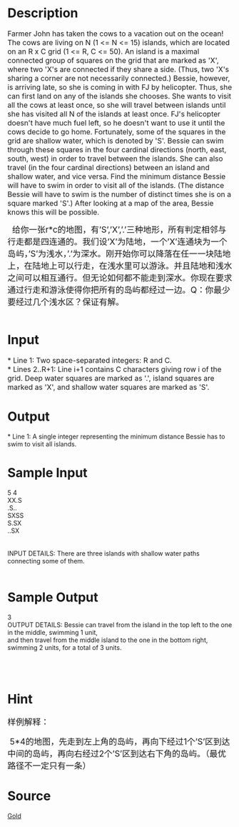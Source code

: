 
# Description

<div class="content"><p><span style="font-size: medium">Farmer John has taken the cows to a vacation out on the ocean! The cows are living on N (1 &lt;= N &lt;= 15) islands, which are located on an R x C grid (1 &lt;= R, C &lt;= 50). An island is a maximal connected group of squares on the grid that are marked as &#39;X&#39;, where two &#39;X&#39;s are connected if they share a side. (Thus, two &#39;X&#39;s sharing a corner are not necessarily connected.) Bessie, however, is arriving late, so she is coming in with FJ by helicopter. Thus, she can first land on any of the islands she chooses. She wants to visit all the cows at least once, so she will travel between islands until she has visited all N of the islands at least once. FJ&#39;s helicopter doesn&#39;t have much fuel left, so he doesn&#39;t want to use it until the cows decide to go home. Fortunately, some of the squares in the grid are shallow water, which is denoted by &#39;S&#39;. Bessie can swim through these squares in the four cardinal directions (north, east, south, west) in order to travel between the islands. She can also travel (in the four cardinal directions) between an island and shallow water, and vice versa. Find the minimum distance Bessie will have to swim in order to visit all of the islands. (The distance Bessie will have to swim is the number of distinct times she is on a square marked &#39;S&#39;.) After looking at a map of the area, Bessie knows this will be possible. </span></p>
<div><span style="font-size: 14pt">  </span><span style="font-size: 14pt">给你一张</span><span style="font-size: 14pt">r*c</span><span style="font-size: 14pt">的地图，有</span><span style="font-size: 14pt">’S’,’X’,’.’</span><span style="font-size: 14pt">三种地形，所有判定相邻与行走都是四连通的。我们设</span><span style="font-size: 14pt">’X’</span><span style="font-size: 14pt">为陆地，一个</span><span style="font-size: 14pt">’X’</span><span style="font-size: 14pt">连通块为一个岛屿，</span><span style="font-size: 14pt">’S’</span><span style="font-size: 14pt">为浅水，</span><span style="font-size: 14pt">’.’</span><span style="font-size: 14pt">为深水。刚开始你可以降落在任一一块陆地上，在陆地上可以行走，在浅水里可以游泳。并且陆地和浅水之间可以相互通行。但无论如何都不能走到深水。你现在要求通过行走和游泳使得你把所有的岛屿都经过一边。</span><span style="font-size: 14pt">Q</span><span style="font-size: 14pt">：你最少要经过几个浅水区？保证有解。</span></div>
<div> </div></div>

# Input

<div class="content"><p><span style="font-size: medium">* Line 1: Two space-separated integers: R and C. <br/>
* Lines 2..R+1: Line i+1 contains C characters giving row i of the grid. Deep water squares are marked as &#39;.&#39;, island squares are marked as &#39;X&#39;, and shallow water squares are marked as &#39;S&#39;. <br/>
</span></p></div>

# Output

<div class="content"><p>* Line 1: A single integer representing the minimum distance Bessie has to swim to visit all islands.</p></div>

# Sample Input

<div class="content"><span class="sampledata">5 4<br/>
XX.S<br/>
.S..<br/>
SXSS<br/>
S.SX<br/>
..SX<br/>
<br/>
<br/>
INPUT DETAILS: There are three islands with shallow water paths connecting some of them. <br/>
<br/>
 </span></div>

# Sample Output

<div class="content"><span class="sampledata"> 3 <br/>
OUTPUT DETAILS: Bessie can travel from the island in the top left to the one in the middle, swimming 1 unit, <br/>
and then travel from the middle island to the one in the bottom right, swimming 2 units, for a total of 3 units. <br/>
<br/>
<br/>
 <br/>
</span></div>

# Hint

<div class="content"><p></p><div><span style="font-size: 14pt">样例解释：</span></div><br/>
<div><span style="font-size: 14pt"> 5*4</span><span style="font-size: 14pt">的地图，先走到左上角的岛屿，再向下经过</span><span style="font-size: 14pt">1</span><span style="font-size: 14pt">个</span><span style="font-size: 14pt">’S’</span><span style="font-size: 14pt">区到达中间的岛屿，再向右经过</span><span style="font-size: 14pt">2</span><span style="font-size: 14pt">个</span><span style="font-size: 14pt">’S’</span><span style="font-size: 14pt">区到达右下角的岛屿。（最优路径不一定只有一条）</span></div><p></p></div>

# Source

<div class="content"><p><a href="problemset.php?search=Gold">Gold</a></p></div>

